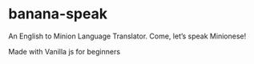 # banana-speak
 

An English to Minion Language Translator. Come, let’s speak Minionese!

Made with Vanilla js for beginners
